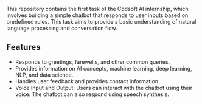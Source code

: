 This repository contains the first task of the Codsoft AI internship, which involves building a simple chatbot that responds to user inputs based on predefined rules. This task aims to provide a basic understanding of natural language processing and conversation flow.
## Features
- Responds to greetings, farewells, and other common queries.
- Provides information on AI concepts, machine learning, deep learning, NLP, and data science.
- Handles user feedback and provides contact information.
- Voice Input and Output: Users can interact with the chatbot using their voice. The chatbot can also respond using speech synthesis.
